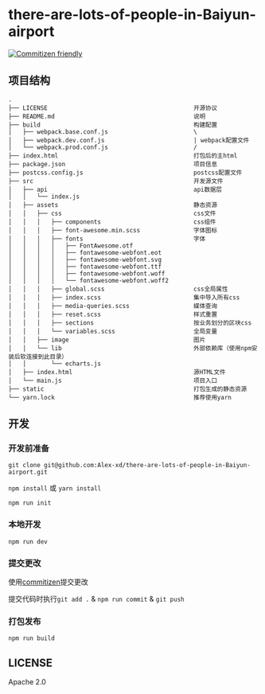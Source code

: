 # there-are-lots-of-people-in-Baiyun-airport

[![Commitizen friendly](https://img.shields.io/badge/commitizen-friendly-brightgreen.svg)](http://commitizen.github.io/cz-cli/)

## 项目结构

```
.
├── LICENSE                                         开源协议                                           
├── README.md                                       说明                                   
├── build                                           构建配置
│   ├── webpack.base.conf.js                        \
│   ├── webpack.dev.conf.js                         | webpack配置文件
│   └── webpack.prod.conf.js                        /
├── index.html                                      打包后的主html
├── package.json                                    项目信息
├── postcss.config.js                               postcss配置文件
├── src                                             开发源文件
│   ├── api                                         api数据层
│   │   └── index.js
│   ├── assets                                      静态资源
│   │   ├── css                                     css文件
│   │   │   ├── components                          css组件
│   │   │   ├── font-awesome.min.scss               字体图标
│   │   │   ├── fonts                               字体
│   │   │   │   ├── FontAwesome.otf
│   │   │   │   ├── fontawesome-webfont.eot
│   │   │   │   ├── fontawesome-webfont.svg
│   │   │   │   ├── fontawesome-webfont.ttf
│   │   │   │   ├── fontawesome-webfont.woff
│   │   │   │   └── fontawesome-webfont.woff2
│   │   │   ├── global.scss                         css全局属性
│   │   │   ├── index.scss                          集中导入所有css
│   │   │   ├── media-queries.scss                  媒体查询
│   │   │   ├── reset.scss                          样式重置
│   │   │   ├── sections                            按业务划分的区块css
│   │   │   └── variables.scss                      全局变量
│   │   ├── image                                   图片
│   │   └── lib                                     外部依赖库（使用npm安装后软连接到此目录）
│   │       └── echarts.js                  
│   ├── index.html                                  源HTML文件
│   └── main.js                                     项目入口
├── static                                          打包生成的静态资源
└── yarn.lock                                       推荐使用yarn
```

## 开发

### 开发前准备

`git clone git@github.com:Alex-xd/there-are-lots-of-people-in-Baiyun-airport.git`

`npm install` 或 `yarn install`

`npm run init`

### 本地开发

`npm run dev`

### 提交更改

使用[commitizen](http://commitizen.github.io/cz-cli/)提交更改

提交代码时执行`git add .` & `npm run commit` & `git push`

### 打包发布

`npm run build`


## LICENSE

Apache 2.0